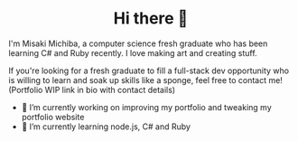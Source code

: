 <h1 align="center"> Hi there 👋 </h1>

I'm Misaki Michiba, a computer science fresh graduate who has been learning C# and Ruby recently. I love making art and creating stuff.

If you're looking for a fresh graduate to fill a full-stack dev opportunity who is willing to learn and soak up skills like a sponge, feel free to contact me! (Portfolio WIP link in bio with contact details)

- 🔭 I’m currently working on improving my portfolio and tweaking my portfolio website
- 🌱 I’m currently learning node.js, C# and Ruby

<!--
**misakimichiba/misakimichiba** is a ✨ _special_ ✨ repository because its `README.md` (this file) appears on your GitHub profile.

Here are some ideas to get you started:

- 🔭 I’m currently working on ...
- 🌱 I’m currently learning ...
- 👯 I’m looking to collaborate on ...
- 🤔 I’m looking for help with ...
- 💬 Ask me about ...
- 📫 How to reach me: ...
- 😄 Pronouns: ...
- ⚡ Fun fact: ...
-->
